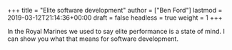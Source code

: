 +++
title = "Elite software development"
author = ["Ben Ford"]
lastmod = 2019-03-12T21:14:36+00:00
draft = false
headless = true
weight = 1
+++

In the Royal Marines we used to say elite performance is a state of mind. I can
show you what that means for software development.
